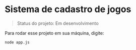 <h1>Sistema de cadastro de jogos</h1>

> Status do projeto: Em desenvolvimento

Para rodar esse projeto em sua máquina, digite:

```
node app.js
```
